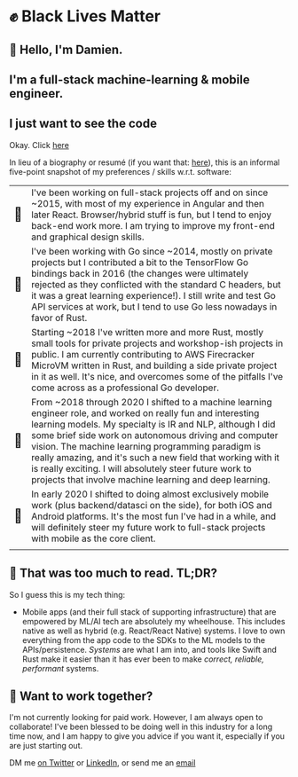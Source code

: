 # ✊ Black Lives Matter

## 👋 Hello, I'm Damien.


## I'm a full-stack machine-learning & mobile engineer.

## I just want to see the code

Okay. Click [here][4]

In lieu of a biography or resumé (if you want that: [here][1]), this is an informal five-point snapshot of my preferences / skills w.r.t. software:

| | |
| -| -|
| <font size="+2">🧱</font> |I've been working on full-stack projects off and on since ~2015, with most of my experience in Angular and then later React. Browser/hybrid stuff is fun, but I tend to enjoy back-end work more. I am trying to improve my front-end and graphical design skills.|
| <font size="+2">🐹</font> |I've been working with Go since ~2014, mostly on private projects but I contributed a bit to the TensorFlow Go bindings back in 2016 (the changes were ultimately rejected as they conflicted with the standard C headers, but it was a great learning experience!). I still write and test Go API services at work, but I tend to use Go less nowadays in favor of Rust.|
| <font size="+2">🦀</font>|Starting ~2018 I've written more and more Rust, mostly small tools for private projects and workshop-ish projects in public. I am currently contributing to AWS Firecracker MicroVM written in Rust, and building a side private project in it as well. It's nice, and overcomes some of the pitfalls I've come across as a professional Go developer.|
| <font size="+2">🧠</font> |From ~2018 through 2020 I shifted to a machine learning engineer role, and worked on really fun and interesting learning models. My specialty is IR and NLP, although I did some brief side work on autonomous driving and computer vision. The machine learning programming paradigm is really amazing, and it's such a new field that working with it is really exciting. I will absolutely steer future work to projects that involve machine learning and deep learning.|
| <font size="+2">📱</font>|In early 2020 I shifted to doing almost exclusively mobile work (plus backend/datasci on the side), for both iOS and Android platforms. It's the most fun I've had in a while, and will definitely steer my future work to full-stack projects with mobile as the core client.|
||

## 🤔 That was too much to read. TL;DR?

So I guess this is my tech thing: 
- Mobile apps (and their full stack of supporting infrastructure) that are empowered by ML/AI tech are absolutely my wheelhouse. This includes native as well as hybrid (e.g. React/React Native) systems. I love to own everything from the app code to the SDKs to the ML models to the APIs/persistence. _Systems_ are what I am into, and tools like Swift and Rust make it easier than it has ever been to make _correct, reliable, performant_ systems.


## 🤝 Want to work together?

I'm not currently looking for paid work. However, I am always open to collaborate! I've been blessed to be doing well in this industry for a long time now, and I am happy to give you advice if you want it, especially if you are just starting out. 

DM me [on Twitter][2] or [LinkedIn][1], or send me an [email][3]


[1]: https://linkedin.com/in/damienstanton
[2]: https://twitter.com/damienstanton
[3]: mailto:damien@damienstanton.com
[4]: https://github.com/damienstanton?tab=repositories&q=&type=public&language=